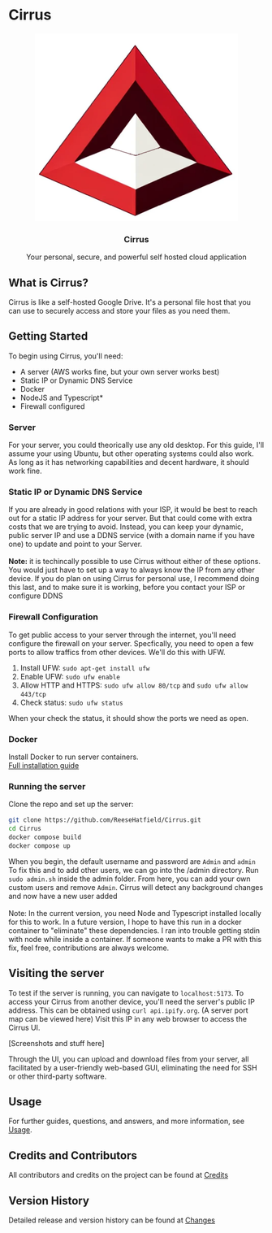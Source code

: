 # **Cirrus**

<p align="center">
  <a href="https://github.com/reesehatfield/cirrus">
    <img src="./frontend/public/cirrus.png" alt="Cirrus Logo" width="400" height="370">
  </a>
</p>

<h3 align="center"><strong>Cirrus</strong></h3>

<p align="center">
  Your personal, secure, and powerful self hosted cloud application
  <br>
</p>

## What is Cirrus?

Cirrus is like a self-hosted Google Drive. It's a personal file host that you can use to securely access and store your files as you need them.

## Getting Started

To begin using Cirrus, you'll need:

- A server (AWS works fine, but your own server works best)
- Static IP or Dynamic DNS Service
- Docker
- NodeJS and Typescript*
- Firewall configured

### Server
For your server, you could theorically use any old desktop. For this guide, I'll assume your using Ubuntu, but other operating systems could also work. As long as it has networking capabilities and decent hardware, it should work fine.

### Static IP or Dynamic DNS Service
If you are already in good relations with your ISP, it would be best to reach out for a static IP address for your server. But that could come with extra costs that we are trying to avoid. Instead, you can keep your dynamic, public server IP and use a DDNS service (with a domain name if you have one) to update and point to your Server. 
</br>
</br>
**Note:** it is techincally possible to use Cirrus without either of these options. You would just have to set up a way to always know the IP from any other device. If you do plan on using Cirrus for personal use, I recommend doing this last, and to make sure it is working, before you contact your ISP or configure DDNS


### Firewall Configuration
To get public access to your server through the internet, you'll need configure the firewall on your server. Specfically, you need to open a few ports to allow traffics from other devices. We'll do this with UFW.

1. Install UFW: `sudo apt-get install ufw`
2. Enable UFW: `sudo ufw enable`
3. Allow HTTP and HTTPS: `sudo ufw allow 80/tcp` and `sudo ufw allow 443/tcp`
4. Check status: `sudo ufw status`

When your check the status, it should show the ports we need as open.


### Docker

Install Docker to run server containers. <br>[Full installation guide](https://docs.docker.com/engine/install/)

### Running the server
Clone the repo and set up the server:

```bash
git clone https://github.com/ReeseHatfield/Cirrus.git
cd Cirrus
docker compose build
docker compose up
```

When you begin, the default username and password are `Admin` and `admin` To fix this and to add other users, we can go into the /admin directory. Run `sudo admin.sh` inside the admin folder. From here, you can add your own custom users and remove `Admin`. Cirrus will detect any background changes and now have a new user added
</br>
</br>
Note: In the current version, you need Node and Typescript installed locally for this to work. In a future version, I hope to have this run in a docker container to "eliminate" these dependencies. I ran into trouble getting stdin with node while inside a container. If someone wants to make a PR with this fix, feel free, contributions are always welcome. 

## Visiting the server
To test if the server is running, you can navigate to `localhost:5173`. To access your Cirrus from another device, you'll need the server's public IP address. This can be obtained using `curl api.ipify.org`. (A server port map can be viewed here) Visit this IP in any web browser to access the Cirrus UI. 

[Screenshots and stuff here]

Through the UI, you can upload and download files from your server, all facilitated by a user-friendly web-based GUI, eliminating the need for SSH or other third-party software.


## Usage
For further guides, questions, and answers, and more information, see [Usage](https://github.com/ReeseHatfield/Cirrus/blob/main/docs/Usage.md).

## Credits and Contributors
All contributors and credits on the project can be found at [Credits](https://github.com/ReeseHatfield/Cirrus/blob/main/docs/Credits.md)

## Version History

Detailed release and version history can be found at [Changes](https://github.com/ReeseHatfield/Cirrus/blob/main/docs/Changes.md)


